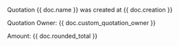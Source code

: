 Quotation {{ doc.name }} was created at {{ doc.creation }}

Quotation Owner: {{ doc.custom_quotation_owner }}

Amount: {{ doc.rounded_total }}